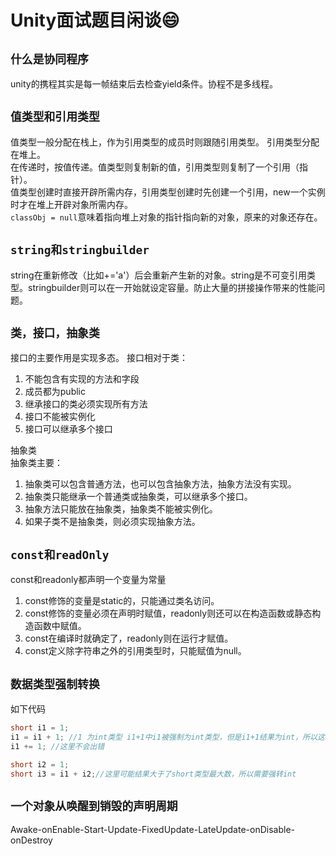 # Unity面试题目闲谈😄

## `什么是协同程序`

unity的携程其实是每一帧结束后去检查yield条件。协程不是多线程。

## `值类型和引用类型`

值类型一般分配在栈上，作为引用类型的成员时则跟随引用类型。
引用类型分配在堆上。  
在传递时，按值传递。值类型则复制新的值，引用类型则复制了一个引用（指针）。  
值类型创建时直接开辟所需内存，引用类型创建时先创建一个引用，new一个实例时才在堆上开辟对象所需内存。  
`classObj = null`意味着指向堆上对象的指针指向新的对象，原来的对象还存在。

## `string和stringbuilder`

string在重新修改（比如+='a'）后会重新产生新的对象。string是不可变引用类型。stringbuilder则可以在一开始就设定容量。防止大量的拼接操作带来的性能问题。

## `类，接口，抽象类`  

接口的主要作用是实现多态。
接口相对于类：

1. 不能包含有实现的方法和字段
2. 成员都为public
3. 继承接口的类必须实现所有方法
4. 接口不能被实例化
5. 接口可以继承多个接口

抽象类  
抽象类主要：  

1. 抽象类可以包含普通方法，也可以包含抽象方法，抽象方法没有实现。
2. 抽象类只能继承一个普通类或抽象类，可以继承多个接口。
3. 抽象方法只能放在抽象类，抽象类不能被实例化。
4. 如果子类不是抽象类，则必须实现抽象方法。

## `const和readOnly`

const和readonly都声明一个变量为常量

1. const修饰的变量是static的，只能通过类名访问。
2. const修饰的变量必须在声明时赋值，readonly则还可以在构造函数或静态构造函数中赋值。
3. const在编译时就确定了，readonly则在运行才赋值。
4. const定义除字符串之外的引用类型时，只能赋值为null。

## `数据类型强制转换`

如下代码  

```cs
short i1 = 1;
i1 = i1 + 1; //1 为int类型 i1+1中i1被强制为int类型，但是i1+1结果为int，所以这里赋值时可能会出现精度丢失
i1 += 1; //这里不会出错

short i2 = 1;
short i3 = i1 + i2;//这里可能结果大于了short类型最大数，所以需要强转int
```

## `一个对象从唤醒到销毁的声明周期`

Awake-onEnable-Start-Update-FixedUpdate-LateUpdate-onDisable-onDestroy



